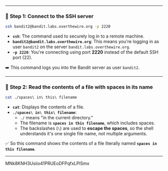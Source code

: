 
---
### 🔐 **Step 1: Connect to the SSH server**

```bash
ssh bandit2@bandit.labs.overthewire.org -p 2220
```

- **`ssh`**: The command used to securely log in to a remote machine.
- **`bandit2@bandit.labs.overthewire.org`**: This means you're logging in as user `bandit2` on the server `bandit.labs.overthewire.org`.
- **`-p 2220`**: You're connecting using port **2220** instead of the default SSH port (22).

➡️ This command logs you into the Bandit server as user `bandit2`.

---

### 📄 **Step 2: Read the contents of a file with spaces in its name**

```bash
cat ./spaces\ in\ this\ filename
```

- **`cat`**: Displays the contents of a file.
- **`./spaces\ in\ this\ filename`**:
    - `./` means "in the current directory."
    - The filename is **`spaces in this filename`**, which includes spaces.
    - The backslashes (`\`) are used to **escape the spaces**, so the shell understands it's one single file name, not multiple arguments.

✅ So this command shows the contents of a file literally named **`spaces in this filename`**.

---
MNk8KNH3Usiio41PRUEoDFPqfxLPlSmx
